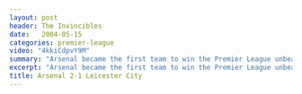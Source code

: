 ```yaml
---
layout: post
header: The Invincibles
date:   2004-05-15
categories: premier-league
video: "4kkiCdpvY9M"
summary: "Arsenal became the first team to win the Premier League unbeaten. Goals from Thierry Henry and Patrick Vieira secured the win over Leicester City."
excerpt: "Arsenal became the first team to win the Premier League unbeaten. Goals from Thierry Henry and Patrick Vieira secured the win over Leicester City."
title: Arsenal 2-1 Leicester City
---
```

